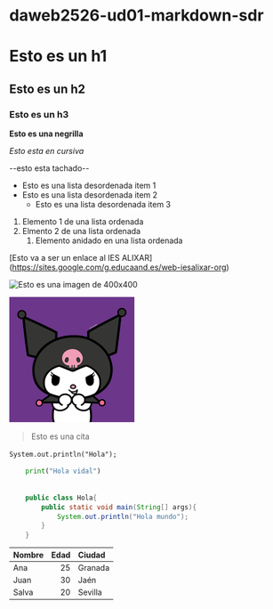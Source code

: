 # daweb2526-ud01-markdown-sdr


# Esto es un h1

## Esto es un h2

### Esto es un h3

**Esto es una negrilla**

*Esto esta en cursiva*

--esto esta tachado--

- Esto es una lista desordenada item 1
- Esto es una lista desordenada item 2
  - Esto es una lista desordenada item 3

1. Elemento 1 de una lista ordenada
2. Elmento 2 de una lista ordenada
   1. Elemento anidado en una lista ordenada

[Esto va a ser un enlace al IES ALIXAR]
(https://sites.google.com/g.educaand.es/web-iesalixar-org)

![Esto es una imagen de 400x400](https://placehold.co/400)

![Esto es una imagen en el repositorio](img/kuromi.png)

> Esto es una cita

`System.out.println("Hola");`

```python
    print("Hola vidal")

```

```java

    public class Hola{
        public static void main(String[] args){
            System.out.println("Hola mundo");
        }
    }
```

| Nombre | Edad | Ciudad   |
|:-------|----:|:----------|
| Ana    |  25 | Granada   |
| Juan   |  30 | Jaén      |
| Salva  |  20 | Sevilla   |


